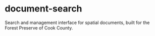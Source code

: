 # document-search
Search and management interface for spatial documents, built for the Forest Preserve of Cook County. 
